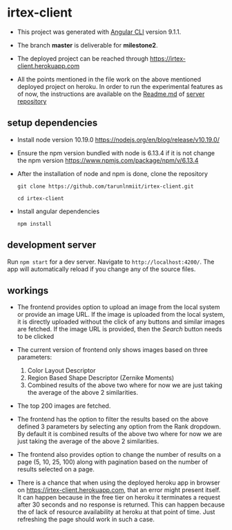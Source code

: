 # irtex-client

* This project was generated with [Angular CLI](https://github.com/angular/angular-cli) version 9.1.1.

* The branch **master** is deliverable for **milestone2**.

* The deployed project can be reached through https://irtex-client.herokuapp.com

* All the points mentioned in the file work on the above mentioned deployed project on heroku. In order to run the experimental features as of now, the instructions are available on the [Readme.md](https://github.com/tarunlnmiit/irtex-1.0/blob/milestone2/README.md) of [server repository](https://github.com/tarunlnmiit/irtex-1.0/tree/milestone2)

## setup dependencies

* Install node version 10.19.0 https://nodejs.org/en/blog/release/v10.19.0/

* Ensure the npm version bundled with node is 6.13.4 if it is not change the npm version https://www.npmjs.com/package/npm/v/6.13.4

* After the installation of node and npm is done, clone the repository
  
  `git clone https://github.com/tarunlnmiit/irtex-client.git`

  `cd irtex-client`

* Install angular dependencies

  `npm install`

## development server

Run `npm start` for a dev server. Navigate to `http://localhost:4200/`. The app will automatically reload if you change any of the source files.

## workings

* The frontend provides option to upload an image from the local system or provide an image URL. If the image is uploaded from the local system, it is directly uploaded without the click of any buttons and similar images are fetched. If the image URL is provided, then the *Search* button needs to be clicked

* The current version of frontend only shows images based on three parameters:
  1. Color Layout Descriptor
  2. Region Based Shape Descriptor (Zernike Moments)
  3. Combined results of the above two where for now we are just taking the average of the above 2 similarities.
  
* The top 200 images are fetched.

* The frontend has the option to filter the results based on the above defined 3 parameters by selecting any option from the Rank dropdown. By default it is combined results of the above two where for now we are just taking the average of the above 2 similarities.

* The frontend also provides option to change the number of results on a page (5, 10, 25, 100) along with pagination based on the number of results selected on a page.

* There is a chance that when using the deployed heroku app in browser on https://irtex-client.herokuapp.com, that an error might present itself. It can happen because in the free tier on heroku it terminates a request after 30 seconds and no response is returned. This can happen because the of lack of resource availability at heroku at that point of time. Just refreshing the page should work in such a case.
